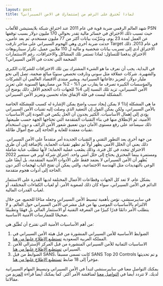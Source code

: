 ```yaml
---
layout: post
title: لماذا تًخترق على الرغم من إستثمارك في الامن السيبراني؟
---
```


شهد العالم الرقمي ضربة قوية في عام 2011 عند اختراق شبكة بلايستيشن للألعاب PSN حيث تسبب ذلك الاختراق في خسائر مالية تقدر بحوالي 170 مليون دولار بسبب توقفها عن العمل لمدة 23 يوم، وسُرِّبَت بيانات أكثر من 77 مليون مستخدم، ثم بعد عامين، حدثت ضربة أخرى وهي الهجوم السيبراني على متاجر تارقت Target في عام 2013. ذلك الاختراق أدى إلى تسريب بيانات شخصية و مالية ل 110 ملايين عميل. تكرار سيناريوهات الاختراق يدفعنا للتساؤل: لماذا تستمر تلك المشاكل والاختراقات، رغم الاستثمارات الضخمة التي تحدث في الأمن السيبراني؟

في البداية، يجب أن نعرف ما هو الشيء المشترك بين تلك الاختراقات للشركات الكبرى والشهيرة. شركات عملاقة مثل سوني وتارقت تخصص سنويًا مبالغ ضخمة، تصل إلى نحو مليار دولار، لتعزيز دفاعاتها السيبرانية. ويشير منتدى الاقتصاد العالمي أن الشركات والمؤسسات الكبيرة تصرف ما يقارب من 1% - 2% من مصاريفها السنوية على تعزيز الأمن السيبراني، تزيد تلك النسبة إلى 4% للجهات ذات الحجم الأقل. ذلك يوضح أن المشكلة ليست في قلة الإنفاق تجاه تحسين وتعزيز الأمن السيبراني.

ما هي المشكلة إذا؟
لا يمكن إيجاد سبب واضح يمكن الإشارة له كسبب للمشكلة الخاصة بالأمن السيبراني، ولكن يمكن القول إن التعقيد الذي وصلت إليه تقنيات الأمن السيبراني يؤدي إلى إهمال الأساسيات. الكثير يجدون أن الحل يكمن في العودة إلى الأساسيات الأمنية، ثم الإنطلاق منها في بناء التقنيات المتقدمة التي تحتاجها الجهة حسب طبيعتها. ذلك سيساعد على رفع مستوى الأمان دون تعميق شعور الأمن الزائف و دون استخدام تقنيات معقدة للغاية و الحاجة إلى ضخ أموال طائلة.

من جهة أخرى يعد التطور التقني و التقنيات الجديدة أمر متقدماً على الأمن السيبراني. ذلك يعني أن الخلل الأمني يظهر أولاً ثم تظهر تقنيات الحماية، بالإضافة إلى أن طرق الاختراق تتجدد في كل فترة، وذلك يصُعب عملية الحماية؛ لأنها تتطلب عناية شاملة ومستمرة بينما المخترق يحتاج إلى خلل أمني واحد. اختراق شركة أوبر في سبتمبر 2022 يُظهر أن الأمن السيبراني لا يعتمد فقط على الأدوات الأمنية المتقدمة، بل أيضًا على الوعي بالتهديدات مثل الهندسة الاجتماعية، والتي يمكن أن تفتح الباب لهجمات أكبر دون الحاجة إلى أدوات هجوم متقدمة.

بشكل عام، لا تعد كل الجهات وقطاعات الأعمال المختلفة لديها القدرة على الاستثمار الدائم في الأمن السيبراني، سواء كان ذلك لصعوبة الأمر، أو لغياب الكفاءات المختلفة، أو لغياب القدرات المالية.


في سايبرسنشي، نؤمن بأهمية تبسيط الأمن السيبراني وجعله متاحًا للجميع، من خلال الالتزام بالأساسيات الموصى بها من قبل مشرعي الأمن السيبراني حول العالم. و لا يتطلب الأمر دائمًا قدرًا كبيرًا من المعرفة التقنية أو الاستثمار المالي بل فهمًا وتطبيقًا صحيحًا للممارسات الأمنية الأساسية.

من أهم الأساسيات الأمنية التي نقترح أن تُطَبَّق هي:
1. الضوابط الأساسية للأمن السيبراني المنشورة من قبل هيئة الأمن السيبراني في المملكة العربية السعودية [تستطيع الإطلاع عليها من هنا](https://nca.gov.sa/legislation?item=176&slug=controls-list).
2. الاساسيات الثمانية للأمن السيبراني المنشورة من قبل المركز الإسترالي للأمن السيبراني [تستطيع الإطلاع عليها من هنا](https://www.cyber.gov.au/acsc/view-all-content/publications/essential-eight-maturity-model).
3. الضوابط من قبل SANS، كانت تسمى مسبقاً SANS Top 20 Controls و تم تحديثها مؤخراً إلى 18 ضابط [تستطيع الإطلاع عليها من هنا](https://www.sans.org/blog/cis-controls-v8/).


يمكنك التواصل معنا في سايبرسنشي لتبدأ في الأمن السيبراني وتبسيط المهام السيبرانية لديك. لا تتردد أيضا في [التواصل معنا](https://www.cybersenshi.com/#contactUsBlock) لمناقشة الأمر أكثر. كما يمكنك أيضاً قراءة [المزيد](https://blog.cybersenshi.com/) من مقالاتنا.
